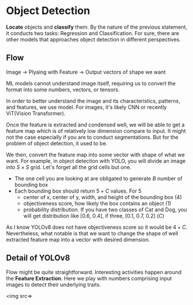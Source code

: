 # Object Detection
 **Locate** objects and **classify** them. By the nature of the previous statement, it conducts two tasks: Regression and Classification. For sure, there are other models that approaches object detection in different perspectives. 

## Flow
 Image -> Plyaing with Feature -> Output vectors of shape we want

 ML models cannot understand image itself, requiring us to convert the format into some numbers, vectors, or tensors.

 In order to better understand the image and its characteristics, patterns, and features, we use model. For images, it's likely CNN or recently ViT(Vision Transformer).

 Once the feature is extracted and condensed well, we will be able to get a feature map which is of relatively low dimension compare to input. It might not the case especially if you are to conduct segmentations. But for the problem of object detection, it used to be. 

 We then, convert the feature map into some vector with shape of what we want. 
 For example, in object detection with YOLO, you will divide an image into $S \times S$ grid. Let's forget all the grid cells but one. 

  - The one cell you are looking at are obligated to generate $B$ number of bounding box
  - Each bounding box should return $5 + C$ values. For 5
    - center of x, center of y, width, and height of the bounding box (4)
    - objectiveness score, how likely the box contains an object (1)
    - probability distribution. If you have two classes of Cat and Dog, you will get distribution like [0.6, 0.4], if three, [0.1, 0.7, 0.2] ($C$)

As I know YOLOv8 does not have objectiveness score so it would be $4+C$. Nevertheless, what notable is that we want to change the shape of well extracted feature map into a vector with desired dimension.

## Detail of YOLOv8
Flow might be quite straightforward. Interesting activities happen around the **Feature Extraction**. Here we play with numbers comprising input images to detect their underlying traits. 

<img src=>
